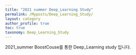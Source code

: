 ```yaml
---
title: "2021 summer Deep_Learning Study"
permalink: /Myposts/Deep_Learning_Study/
layout: category
author_profile: true
toc: true
taxonomy: Deep_Learning_Study
---
```


2021_summer BoostCouse를 통한 Deep_Learning study 입니다.